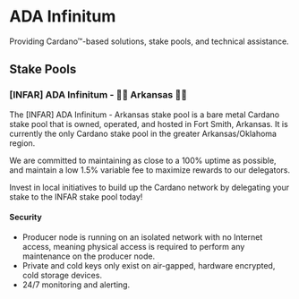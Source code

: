 # ADA Infinitum

Providing Cardano™-based solutions, stake pools, and technical assistance.

## Stake Pools
### [INFAR] ADA Infinitum - 💎🐗 Arkansas 🐗💎
The [INFAR] ADA Infinitum - Arkansas stake pool is a bare metal Cardano stake pool that is owned, operated, and hosted in Fort Smith, Arkansas. It is currently the only Cardano stake pool in the greater Arkansas/Oklahoma region. 

We are committed to maintaining as close to a 100% uptime as possible, and maintain a low 1.5% variable fee to maximize rewards to our delegators.

Invest in local initiatives to build up the Cardano network by delegating your stake to the INFAR stake pool today!

#### Security
* Producer node is running on an isolated network with no Internet access, meaning physical access is required to perform any maintenance on the producer node.
* Private and cold keys only exist on air-gapped, hardware encrypted, cold storage devices.
* 24/7 monitoring and alerting.
